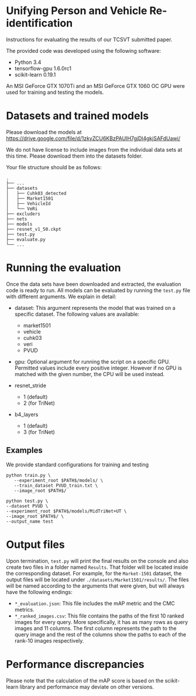 # Unifying Person and Vehicle Re-identification

Instructions for evaluating the results of our TCSVT submitted paper.

The provided code was developed using the following software:
- Python 3.4
- tensorflow-gpu 1.6.0rc1
- scikit-learn 0.19.1

An MSI GeForce GTX 1070Ti and an MSI GeForce GTX 1060 OC GPU were used for training and testing the models.

# Datasets and trained models

Please download the models at https://drive.google.com/file/d/1zkyZCU6KBzPAUIH7gjDl4gkjSAFdUawi/

We do not have license to include images from the individual data sets at this time. Please download them into the datasets folder. 

Your file structure should be as follows:

    .
    ├── ...               
    ├── datasets                
    │   ├── Cuhk03_detected          
    │   ├── Market1501
    │   ├── VehicleId
    │   └── VeRi 
    ├── excluders                
    ├── nets  
    ├── models       
    ├── resnet_v1_50.ckpt  
    ├── test.py                
    ├── evaluate.py             
    └── ...


# Running the evaluation

Once the data sets have been downloaded and extracted, the evaluation code is ready to run. All models can be evaluated by running the `test.py` file with different arguments. We explain in detail:

- dataset: This argument represents the model that was trained on a specific dataset. The following values are available:
  - market1501
  - vehicle
  - cuhk03
  - veri
  - PVUD

- gpu: Optional argument for running the script on a specific GPU. Permitted values include every positive integer. However if no GPU is matched with the given number, the CPU will be used instead. 

- resnet_stride
  - 1 (default)
  - 2 (for TriNet)

- b4_layers
  - 1 (default)
  - 3 (for TriNet)

## Examples

We provide standard configurations for training and testing
```
python train.py \
   --experiment_root $PATH$/models/ \
   --train_dataset PVUD_train.txt \
   --image_root $PATH$/
```

```
python test.py \
--dataset PVUD \
--experiment_root $PATH$/models/MidTriNet+UT \
--image_root $PATH$/ \
--output_name test

```

# Output files

Upon termination, `test.py` will print the final results on the console and also create two files in a folder named `Results`. That folder will be located inside the corresponding dataset. For example, for the `Market-1501` dataset, the output files will be located under `./datasets/Market1501/results/`.
The files will be named according to the arguments that were given, but will always have the following endings:
- `*_evaluation.json`: This file includes the mAP metric and the CMC metrics.
- `*_ranked_images.csv`: This file contains the paths of the first 10 ranked images for every query. More specifically, it has as many rows as query images and 11 columns. The first column represents the path to the query image and the rest of the columns show the paths to each of the rank-10 images respectively.
 
# Performance discrepancies 

Please note that the calculation of the mAP score is based on the scikit-learn library and performance may deviate on other versions.

